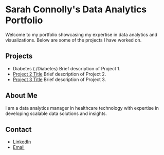 # Sarah Connolly's Data Analytics Portfolio

Welcome to my portfolio showcasing my expertise in data analytics and visualizations. Below are some of the projects I have worked on.

## Projects

- Diabetes (./Diabetes)
  Brief description of Project 1.
- [Project 2 Title](./project-2)
  Brief description of Project 2.
- [Project 3 Title](./project-3)
  Brief description of Project 3.

## About Me
I am a data analytics manager in healthcare technology with expertise in developing scalable data solutions and insights.

## Contact
- [LinkedIn](https://www.linkedin.com/in/sarah-connolly-1866b231/)
- [Email](mailto:sbkillingbeck@gmail.com)

